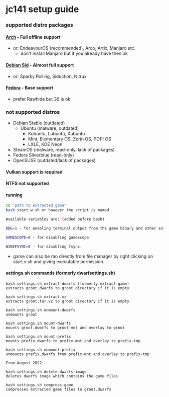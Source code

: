 <h1>jc141 setup guide</h1>

### supported distro packages

#### [Arch](arch.md) - Full offline support
 - or: EndeavourOS (recommended), Arco, Artix, Manjaro etc.
   - don't install Manjaro but if you already have then ok
#### [Debian Sid](debiansid.md) - Almost full support
 - or: Sparky Rolling, Siduction, Nitrux
#### [Fedora](fedora.md) - Base support
 - prefer Rawhide but 36 is ok

### not supported distros
   - Debian Stable (outdated)
     - Ubuntu (malware, outdated)
          - Kubuntu, Lubuntu, Xubuntu
          - Mint, Elementary OS, Zorin OS, POP! OS
          - LXLE, KDE Neon 
   - SteamOS (malware, read-only, lack of packages)
   - Fedora Silverblue (read-only)
   - OpenSUSE (outdated/lack of packages)

#### Vulkan support is required
#### NTFS not supported

#### running

```sh
cd "path to extracted game"
bash start.w.sh or however the script is named.

Available variables are: (added before bash)

DBG=1 - for enabling terminal output from the game binary and other software ran.

GAMESCOPE=0 - for disabling gamescope.

WINEFSYNC=0 - for disabling fsync.
```

- game can also be ran directly from file manager by right clicking on start.x.sh and giving executable permission.

#### settings.sh commands (formerly dwarfsettings.sh)
```
bash settings.sh extract-dwarfs (formerly extract-game)
extracts groot.dwarfs to groot directory if it is empty

bash settings.sh extract-xz
extracts groot.tar.xz to groot directory if it is empty

bash settings.sh unmount-dwarfs
unmounts groot

bash settings.sh mount-dwarfs
mounts groot.dwarfs to groot-mnt and overlay to groot

bash settings.sh mount-prefix
mounts prefix.dwarfs to prefix-mnt and overlay to prefix-tmp

bash settings.sh unmount-prefix
unmounts prefix.dwarfs from prefix-mnt and overlay to prefix-tmp

From August 2022

bash settings.sh delete-dwarfs-image
deletes dwarfs image which contains the game files

bash settings.sh compress-game
compresses extracted game files to groot.dwarfs
```
